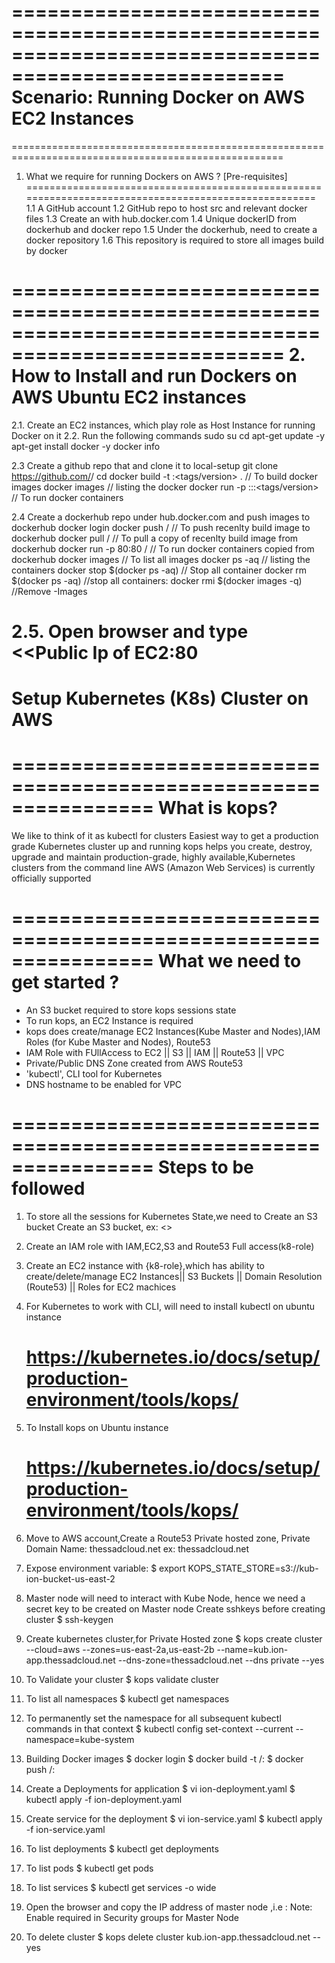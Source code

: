 =====================================================================================================
Scenario: Running Docker on AWS EC2 Instances
=====================================================================================================
=====================================================================================================
1.	What we require for running Dockers on AWS ? [Pre-requisites]
=====================================================================================================
1.1 	A GitHub account
1.2 	GitHub repo to host src and relevant docker files
1.3 	Create an with hub.docker.com
1.4 	Unique dockerID from dockerhub and docker repo
1.5 	Under the dockerhub, need to create a docker repository
1.6 	This repository is required to store all images build by docker

=====================================================================================================
2.	How to Install and run Dockers on AWS Ubuntu EC2 instances
=====================================================================================================
2.1. 	Create an EC2 instances, which play role as Host Instance for running Docker on it
2.2.	Run the following commands
					sudo su
					cd
					apt-get update -y
					apt-get install docker -y
					docker info

2.3  Create a github repo that and clone it to local-setup
					git clone https://github.com/<githubaccountname>/<githubrepo-for-docker>
					cd <githubrepo-for-docker>
					docker build -t <name-of-docker-image>:<tags/version> .														// To build docker images
					docker images    																																	// listing the docker
					docker run -p <host-port>:<docker-port>:<name-of-docker-image>:<tags/version>			// To run docker containers

2.4  Create a dockerhub repo under hub.docker.com and push images to dockerhub
					docker login
					docker push <dockerID>/<dockerhub-repo>  						// To push recenlty build image to dockerhub
					docker pull <dockerID>/<dockerhub-repo>							// To pull a copy of recenlty build image from dockerhub
					docker run -p 80:80 <dockerID>/<dockerhub-repo>   	// To run docker containers copied from dockerhub
					docker images																				// To list all images
					docker ps -aq																				// listing the containers
					docker stop $(docker ps -aq)												// Stop all container
					docker rm $(docker ps -aq)             					  	//stop all containers:
					docker rmi $(docker images -q)										  //Remove -Images

2.5.	Open browser and type <<Public Ip of EC2:80
================================================================
Setup Kubernetes (K8s) Cluster on AWS
================================================================
================================================================
What is kops?
================================================================
We like to think of it as kubectl for clusters
Easiest way to get a production grade Kubernetes cluster up and running
kops helps you create, destroy, upgrade and maintain production-grade, highly available,Kubernetes clusters from the command line
AWS (Amazon Web Services) is currently officially supported

================================================================
What we need to get started ?
================================================================
 - An S3 bucket required to store kops sessions state
 - To run kops, an EC2 Instance is required
 - kops does create/manage EC2 Instances(Kube Master and Nodes),IAM Roles (for Kube Master and Nodes), Route53
 - IAM Role with FUllAccess to EC2 || S3 || IAM || Route53 || VPC
 - Private/Public DNS Zone created from AWS Route53
 - 'kubectl', CLI tool for Kubernetes
 -  DNS hostname to be enabled for VPC

================================================================
Steps to be followed
================================================================

1.    To store all the sessions for Kubernetes State,we need to Create an S3 bucket
      Create an S3 bucket, ex: <<kub-ion-bucket-us-east-2>>

2.    Create an IAM role with IAM,EC2,S3 and Route53 Full access(k8-role)

3.    Create an EC2 instance with {k8-role},which has ability to create/delete/manage
      EC2 Instances|| S3 Buckets || Domain Resolution (Route53) || Roles for EC2 machices

4.    For Kubernetes to work with CLI, will need to install kubectl on ubuntu instance
      # https://kubernetes.io/docs/setup/production-environment/tools/kops/

5.    To Install kops on Ubuntu instance
      # https://kubernetes.io/docs/setup/production-environment/tools/kops/

6.    Move to AWS account,Create a Route53 Private hosted zone,
      Private Domain Name: thessadcloud.net
            ex: thessadcloud.net

7.    Expose environment variable:
            $ export KOPS_STATE_STORE=s3://kub-ion-bucket-us-east-2

8.   Master node will need to interact with Kube Node, hence we need a secret key to be created on Master node
      Create sshkeys before creating cluster
            $ ssh-keygen

9.   Create kubernetes cluster,for Private Hosted zone
            $ kops create cluster --cloud=aws --zones=us-east-2a,us-east-2b --name=kub.ion-app.thessadcloud.net --dns-zone=thessadcloud.net --dns private --yes

11.   To Validate your cluster
            $ kops validate cluster

12.   To list all namespaces
            $ kubectl get namespaces

13.   To permanently set the namespace for all subsequent kubectl commands in that context
            $ kubectl config set-context --current --namespace=kube-system

14.   Building Docker images
            $ docker login
            $ docker build -t <docker-id>/<name-of-the-repo>:<version>
            $ docker push <docker-id>/<name-of-the-repo>:<version>

15.   Create a Deployments for application
            $ vi ion-deployment.yaml
            $ kubectl apply -f ion-deployment.yaml

16.   Create service for the deployment
            $ vi ion-service.yaml
            $ kubectl apply -f ion-service.yaml

17.   To list deployments
            $ kubectl get deployments

18.   To list pods
            $ kubectl get pods

19.   To list services
            $ kubectl get services -o wide

22.   Open the browser and copy the IP address of master node  ,i.e  <master-node-ip>:<port-num>
      Note: Enable required <port-num> in Security groups for Master Node

23.   To delete cluster
            $ kops delete cluster kub.ion-app.thessadcloud.net --yes
